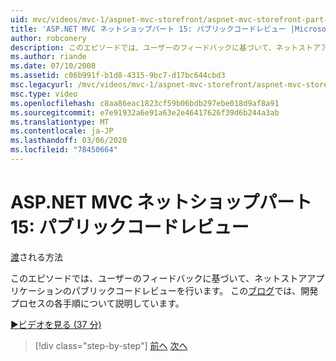 ```yaml
---
uid: mvc/videos/mvc-1/aspnet-mvc-storefront/aspnet-mvc-storefront-part-15-public-code-review
title: 'ASP.NET MVC ネットショップパート 15: パブリックコードレビュー |Microsoft Docs'
author: robconery
description: このエピソードでは、ユーザーのフィードバックに基づいて、ネットストアアプリケーションのパブリックコードレビューを行います。 作成手順については、「開発」をご覧ください。
ms.author: riande
ms.date: 07/10/2008
ms.assetid: c06b991f-b1d8-4315-9bc7-d17bc644cbd3
msc.legacyurl: /mvc/videos/mvc-1/aspnet-mvc-storefront/aspnet-mvc-storefront-part-15-public-code-review
msc.type: video
ms.openlocfilehash: c8aa86eac1823cf59b06bdb297ebe018d9af8a91
ms.sourcegitcommit: e7e91932a6e91a63e2e46417626f39d6b244a3ab
ms.translationtype: MT
ms.contentlocale: ja-JP
ms.lasthandoff: 03/06/2020
ms.locfileid: "78450664"
---
```

# <a name="aspnet-mvc-storefront-part-15-public-code-review"></a>ASP.NET MVC ネットショップパート 15: パブリックコードレビュー

[渡](https://github.com/robconery)される方法

このエピソードでは、ユーザーのフィードバックに基づいて、ネットストアアプリケーションのパブリックコードレビューを行います。 この[ブログ](http://blog.wekeroad.com/mvc-storefront/mvcstore-part-15/)では、開発プロセスの各手順について説明しています。

[&#9654;ビデオを見る (37 分)](https://channel9.msdn.com/Blogs/ASP-NET-Site-Videos/aspnet-mvc-storefront-part-15-public-code-review)

> [!div class="step-by-step"]
> [前へ](aspnet-mvc-storefront-part-14-rich-client-interaction.md)
> [次へ](aspnet-mvc-storefront-part-16-membership-redo-with-openid.md)
